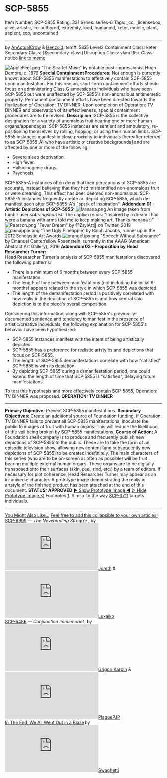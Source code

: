 # SCP-5855
Item Number: SCP-5855
Rating: 331
Series: series-6
Tags: _cc, _licensebox, alive, artistic, co-authored, extremity, food, humanoid, keter, mobile, plant, sapient, scp, uncontained

---

by [AnActualCrow](/anactualcrow) & [Henzoid](/henzoids-author-page)
Item#: 5855
Level3
Containment Class:
keter
Secondary Class:
{$secondary-class}
Disruption Class:
vlam
Risk Class:
notice
[link to memo](/classification-committee-memo)  

![AppleFeet.png](https://scp-wiki.wdfiles.com/local--files/scp-5855/AppleFeet.png)
"The Scarlet Muse" by notable post-impressionist Hugo Demóre, c. 1879
**Special Containment Procedures:** Not enough is currently known about SCP-5855 manifestations to effectively contain SCP-5855 upon manifestation. For this reason, short-term containment efforts should focus on administering Class G amnestics to individuals who have seen SCP-5855 but were unaffected by SCP-5855's non-anomalous antimemetic property.
Permanent containment efforts have been directed towards the finalization of Operation: TV DINNER. Upon completion of Operation: TV DINNER and observation of its effectiveness, special containment procedures are to be revised.
**Description:** SCP-5855 is the collective designation for a variety of anomalous fruit bearing one or more human organs/appendages. SCP-5855 instances are sentient and ambulatory, re-positioning themselves by rolling, hopping, or using their human limbs. SCP-5855 instances manifest in close proximity to individuals (hereafter referred to as SCP-5855-A) who have artistic or creative backgrounds[1](javascript:;) and are affected by one or more of the following:
  * Severe sleep deprivation.
  * High fever.
  * Hallucinogenic drugs.
  * Psychosis.

SCP-5855-A instances often deny that their perceptions of SCP-5855 are accurate, instead believing that they had misidentified non-anomalous fruit or were dreaming. This effect has been deemed non-anomalous.
SCP-5855-A instances frequently create art depicting SCP-5855, which de-manifest soon after SCP-5855-A's "spark of inspiration".
**Addendum 01 - Artistic Depictions of SCP-5855:**
![Manana.png](https://scp-wiki.wdfiles.com/local--files/scp-5855/Manana.png)
An image taken from tumblr user _st4rvingshartist_. The caption reads: "Inspired by a dream I had were a banana with arms told me to keep making art. Thanks manana :)"
![Pearson.png](https://scp-wiki.wdfiles.com/local--files/scp-5855/Pearson.png)
"Fever Dream" by @ZaylArt🔞 on Twitter, 2019
![painapple.png](https://scp-wiki.wdfiles.com/local--files/scp-5855/painapple.png)
"The Ugly Pineapple" by Ralph Jacobs, runner up in the 2012 Scholastic Art Awards
![orangeLips.png](https://scp-wiki.wdfiles.com/local--files/scp-5855/orangeLips.png)
"Speech Without Substance" by Emanuel Canterfellow Rosenstein, currently in the AAAG (American Abstract Art Gallery), 2016
**Addendum 02 - Proposition by Head Researcher Turner:**  
Head Researcher Turner's analysis of SCP-5855 manifestations discovered the following patterns:
  * There is a minimum of 6 months between every SCP-5855 manifestation.
  * The length of time between manifestations (not including the initial 6 months) appears related to the style in which SCP-5855 was depicted.
  * The length of the demanifestation period is positively correlated with how realistic the depiction of SCP-5855 is and how central said depiction is to the piece's overall composition.

Considering this information, along with SCP-5855's previously-documented sentience and tendency to manifest in the presence of artistic/creative individuals, the following explanation for SCP-5855's behavior have been hypothesized:
  * SCP-5855 instances manifest with the intent of being artistically depicted.
  * SCP-5855 has a preference for realistic artstyles and depictions that focus on SCP-5855.
  * The length of SCP-5855 demanifestations correlate with how "satisfied" SCP-5855 is with its depiction.
  * By depicting SCP-5855 during a demanifestation period, one could extend the length of time that SCP-5855 is "satisfied", delaying future manifestations.

To test this hypothesis and more effectively contain SCP-5855, Operation: TV DINNER was proposed.
**OPERATION: TV DINNER**
* * *
**Primary Objective:** Prevent SCP-5855 manifestations.
**Secondary Objectives:** Create an additional source of Foundation funding. If Operation: TV DINNER fails to prevent all SCP-5855 manifestations, inoculate the public to images of fruit with human organs. This will reduce the likelihood of the veil being broken by SCP-5855 manifestations.
**Course of Action:** A Foundation shell company is to produce and frequently publish new depictions of SCP-5855 to the public. These are to take the form of an episodic television show, allowing new content (and subsequently new depictions of SCP-5855) to be created indefinitely. The main characters of this series (who are to be on-screen as often as possible) will be fruit bearing multiple external human organs. These organs are to be digitally transposed onto their surfaces (skin, peel, rind, etc.) by a team of editors. If necessary for plot coherence, Head Researcher Turner may appear as an in-universe character.
A prototype image demonstrating the realistic artstyle of the finished product has been attached at the end of this document.
**STATUS:** **APPROVED**
[▶ Show Prototype Image ◀](javascript:;)
[▷ Hide Prototype Image ◁](javascript:;)
Footnotes
[1](javascript:;). Similar to the way [SCP-3711](http://scp-wiki.wikidot.com/scp-3711) targets individuals.
* * *
[You Might Also Like...](javascript:;)
[Feel free to add this collapsible to your own articles!](javascript:;)
[SCP-6909](/scp-6909) — _The Neverending Struggle_ , by [![Joreth](https://www.wikidot.com/avatar.php?userid=1370009&amp;size=small&amp;timestamp=1748041782)](http://www.wikidot.com/user:info/joreth)[Joreth](http://www.wikidot.com/user:info/joreth) & [![Luxaiko](https://www.wikidot.com/avatar.php?userid=5963620&amp;size=small&amp;timestamp=1748041782)](http://www.wikidot.com/user:info/luxaiko)[Luxaiko](http://www.wikidot.com/user:info/luxaiko)  
[SCP-5486](/scp-5486) — _Conjunction Immemorial_ , by [![Grigori Karpin](https://www.wikidot.com/avatar.php?userid=4558017&amp;size=small&amp;timestamp=1748041782)](http://www.wikidot.com/user:info/grigori-karpin)[Grigori Karpin](http://www.wikidot.com/user:info/grigori-karpin) & [![PlaguePJP](https://www.wikidot.com/avatar.php?userid=5813664&amp;size=small&amp;timestamp=1748041782)](http://www.wikidot.com/user:info/plaguepjp)[PlaguePJP](http://www.wikidot.com/user:info/plaguepjp)  
[In The End, We All Went Out in a Blaze](/in-the-end-we-all-went-out-in-a-blaze) by [![Swaghetti](https://www.wikidot.com/avatar.php?userid=2139646&amp;size=small&amp;timestamp=1748041782)](http://www.wikidot.com/user:info/swaghetti)[Swaghetti](http://www.wikidot.com/user:info/swaghetti)